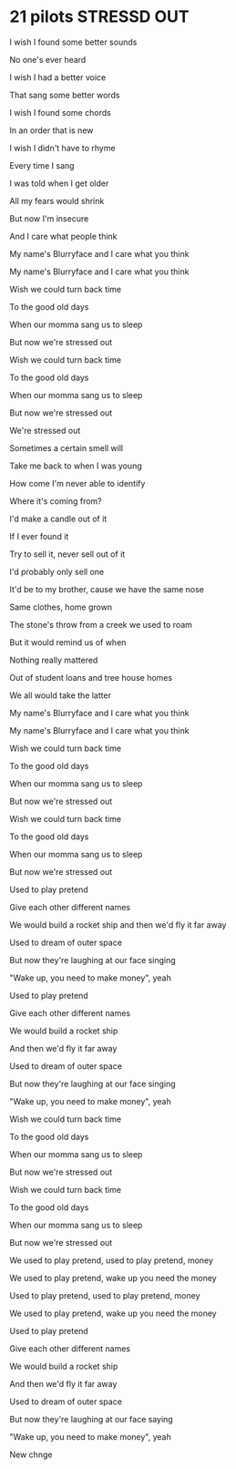 # 21 pilots STRESSD OUT
I wish I found some better sounds

No one's ever heard

I wish I had a better voice

That sang some better words

I wish I found some chords

In an order that is new

I wish I didn't have to rhyme

Every time I sang

I was told when I get older

All my fears would shrink

But now I'm insecure

And I care what people think

My name's Blurryface and I care what you think

My name's Blurryface and I care what you think

Wish we could turn back time

To the good old days

When our momma sang us to sleep

But now we're stressed out

Wish we could turn back time

To the good old days

When our momma sang us to sleep

But now we're stressed out

We're stressed out

Sometimes a certain smell will

Take me back to when I was young

How come I'm never able to identify

Where it's coming from?

I'd make a candle out of it

If I ever found it

Try to sell it, never sell out of it

I'd probably only sell one

It'd be to my brother, cause we have the same nose

Same clothes, home grown

The stone's throw from a creek we used to roam

But it would remind us of when

Nothing really mattered

Out of student loans and tree house homes

We all would take the latter

My name's Blurryface and I care what you think

My name's Blurryface and I care what you think

Wish we could turn back time

To the good old days

When our momma sang us to sleep

But now we're stressed out

Wish we could turn back time

To the good old days

When our momma sang us to sleep

But now we're stressed out

Used to play pretend

Give each other different names

We would build a rocket ship and then we'd fly it far away

Used to dream of outer space

But now they're laughing at our face singing

"Wake up, you need to make money", yeah

Used to play pretend

Give each other different names

We would build a rocket ship

And then we'd fly it far away

Used to dream of outer space

But now they're laughing at our face singing

"Wake up, you need to make money", yeah

Wish we could turn back time

To the good old days

When our momma sang us to sleep

But now we're stressed out

Wish we could turn back time

To the good old days

When our momma sang us to sleep

But now we're stressed out

We used to play pretend, used to play pretend, money

We used to play pretend, wake up you need the money

Used to play pretend, used to play pretend, money

We used to play pretend, wake up you need the money

Used to play pretend

Give each other different names

We would build a rocket ship

And then we'd fly it far away

Used to dream of outer space

But now they're laughing at our face saying

"Wake up, you need to make money", yeah


New chnge

